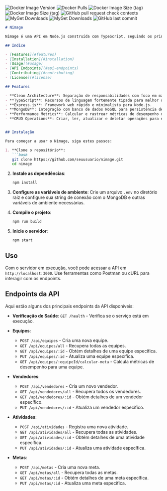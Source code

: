 
![Docker Image Version](https://img.shields.io/docker/v/angellorn/nimage)
![Docker Pulls](https://img.shields.io/docker/pulls/angellorn/nimage)
![Docker Image Size (tag)](https://img.shields.io/docker/image-size/angellorn/nimage/api-1.0.1)
![Docker Image Size (tag)](https://img.shields.io/badge/Node.js-339933?logo=node.js&logoColor=white)
![GitHub pull request check contexts](https://img.shields.io/github/status/contexts/pulls/amarorn/Nimage/18)
![MyGet Downloads](https://img.shields.io/badge/-MongoDB-4DB33D?style=flat&logo=mongodb&logoColor=FFFFFF)
![MyGet Downloads](https://img.shields.io/badge/Clean_Architecture-0A0A0A?style=flat&logo=microservices&logoColor=white)
![GitHub last commit](https://shields.io/badge/TypeScript-3178C6?logo=TypeScript&logoColor=FFF&style=flat-square)

```markdown
# Nimage

Nimage é uma API em Node.js construída com TypeScript, seguindo os princípios da Arquitetura Limpa. Ela oferece um framework robusto para gerenciar equipes, vendedores, atividades e métricas de desempenho.

## Índice

- [Features](#features)
- [Installation](#installation)
- [Usage](#usage)
- [API Endpoints](#api-endpoints)
- [Contributing](#contributing)
- [License](#license)

## Features

- **Clean Architecture**: Separação de responsabilidades com foco em manutenibilidade e escalabilidade.
- **TypeScript**: Recursos de linguagem fortemente tipada para melhor qualidade de código
- **Express.js**: Framework web rápido e minimalista para Node.js.
- **MongoDB**: Integração com banco de dados NoSQL para persistência de dados.
- **Performance Metrics**: Calcular e rastrear métricas de desempenho diárias e totais para membros da equipe.
- **CRUD Operations**: Criar, ler, atualizar e deletar operações para equipes, vendedores e atividades.


## Instalação

Para começar a usar o Nimage, siga estes passos:

1. **Clone o repositório**:
   ```bash
   git clone https://github.com/seuusuario/nimage.git
   cd nimage
   ```

2. **Instale as dependências**:
   ```bash
   npm install
   ```

3. **Configure as variáveis de ambiente**:
   Crie um arquivo `.env` no diretório raiz e configure sua string de conexão com o MongoDB e outras variáveis de ambiente necessárias.

4. **Compile o projeto**:
   ```bash
   npm run build
   ```

5. **Inicie o servidor**:
   ```bash
   npm start
   ```

## Uso

Com o servidor em execução, você pode acessar a API em `http://localhost:3000`. Use ferramentas como Postman ou cURL para interagir com os endpoints.

## Endpoints da API

Aqui estão alguns dos principais endpoints da API disponíveis:

- **Verificação de Saúde**: `GET /health` - Verifica se o serviço está em execução.
- **Equipes**:
  - `POST /api/equipes` - Cria uma nova equipe.
  - `GET /api/equipes/all` - Recupera todas as equipes.
  - `GET /api/equipes/:id` - Obtém detalhes de uma equipe específica.
  - `PUT /api/equipes/:id` - Atualiza uma equipe específica.
  - `GET /api/equipes/:equipeId/calcular-meta` - Calcula métricas de desempenho para uma equipe.

- **Vendedores**:
  - `POST /api/vendedores` - Cria um novo vendedor.
  - `GET /api/vendedores/all` - Recupera todos os vendedores.
  - `GET /api/vendedores/:id` - Obtém detalhes de um vendedor específico.
  - `PUT /api/vendedores/:id` - Atualiza um vendedor específico.

- **Atividades**:
  - `POST /api/atividades` - Registra uma nova atividade.
  - `GET /api/atividades/all` - Recupera todas as atividades.
  - `GET /api/atividades/:id` - Obtém detalhes de uma atividade específica.
  - `PUT /api/atividades/:id` - Atualiza uma atividade específica.

- **Metas**:
  - `POST /api/metas` - Cria uma nova meta.
  - `GET /api/metas/all` - Recupera todas as metas.
  - `GET /api/metas/:id` - Obtém detalhes de uma meta específica.
  - `PUT /api/metas/:id` - Atualiza uma meta específica.

```